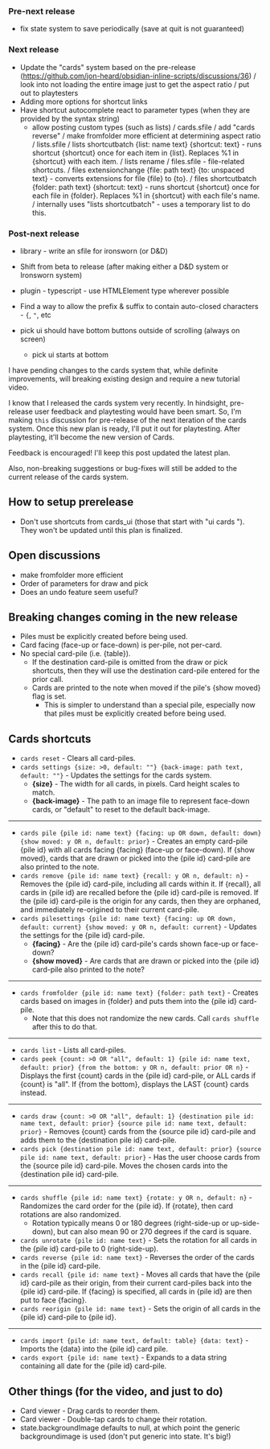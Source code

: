 ### Pre-next release
- fix state system to save periodically (save at quit is not guaranteed)

### Next release
- Update the "cards" system based on the pre-release (https://github.com/jon-heard/obsidian-inline-scripts/discussions/36)
	/ look into not loading the entire image just to get the aspect ratio
	/ put out to playtesters
- Adding more options for shortcut links
- Have shortcut autocomplete react to parameter types (when they are provided by the syntax string)
	- allow posting custom types (such as lists)
/ cards.sfile
	/ add "cards reverse"
	/ make fromfolder more efficient at determining aspect ratio
/ lists.sfile
	/ lists shortcutbatch {list: name text} {shortcut: text} - runs shortcut {shortcut} once for each item in {list}.  Replaces %1 in {shortcut} with each item.
	/ lists rename
/ files.sfile - file-related shortcuts.
	/ files extensionchange {file: path text} {to: unspaced text} - converts extensions for file {file} to {to}.
	/ files shortcutbatch {folder: path text} {shortcut: text} - runs shortcut {shortcut} once for each file in {folder}.  Replaces %1 in {shortcut} with each file's name.
		/ internally uses "lists shortcutbatch" - uses a temporary list to do this.

### Post-next release
- library - write an sfile for ironsworn (or D&D)
- Shift from beta to release (after making either a D&D system or Ironsworn system)
- plugin - typescript - use HTMLElement type wherever possible
- Find a way to allow the prefix & suffix to contain auto-closed characters - `{`, `"`, etc


- pick ui should have bottom buttons outside of scrolling (always on screen)
	- pick ui starts at bottom










I have pending changes to the cards system that, while definite improvements, will breaking existing design and require a new tutorial video.

I know that I released the cards system very recently.  In hindsight, pre-release user feedback and playtesting would have been smart.  So, I'm making `this` discussion for pre-release of the next iteration of the cards system.  Once this new plan is ready, I'll put it out for playtesting.  After playtesting, it'll become the new version of Cards.

Feedback is encouraged!  I'll keep this post updated the latest plan.

Also, non-breaking suggestions or bug-fixes will still be added to the current release of the cards system.

## How to setup prerelease
- Don't use shortcuts from cards_ui (those that start with "ui cards ").  They won't be updated until this plan is finalized.

## Open discussions
- make fromfolder more efficient
- Order of parameters for draw and pick
- Does an undo feature seem useful?

## Breaking changes coming in the new release
- Piles must be explicitly created before being used.
- Card facing (face-up or face-down) is per-pile, not per-card.
- No special card-pile (i.e. {table}).
	- If the destination card-pile is omitted from the draw or pick shortcuts, then they will use the destination card-pile entered for the prior call.
	- Cards are printed to the note when moved if the pile's {show moved} flag is set.
		- This is simpler to understand than a special pile, especially now that piles must be explicitly created before being used.

## Cards shortcuts
- `cards reset` - Clears all card-piles.
- `cards settings {size: >0, default: ""} {back-image: path text, default: ""}` - Updates the settings for the cards system.
    - __{size}__ - The width for all cards, in pixels.  Card height scales to match.
    - __{back-image}__ - The path to an image file to represent face-down cards, or "default" to reset to the default back-image.
***
- `cards pile {pile id: name text} {facing: up OR down, default: down} {show moved: y OR n, default: prior}` - Creates an empty card-pile {pile id} with all cards facing {facing} (face-up or face-down).  If {show moved}, cards that are drawn or picked into the {pile id} card-pile are also printed to the note.
- `cards remove {pile id: name text} {recall: y OR n, default: n}` - Removes the {pile id} card-pile, including all cards within it.  If {recall}, all cards in {pile id} are recalled before the {pile id} card-pile is removed.  If the {pile id} card-pile is the origin for any cards, then they are orphaned, and immediately re-origined to their current card-pile.
- `cards pilesettings {pile id: name text} {facing: up OR down, default: current} {show moved: y OR n, default: current}` - Updates the settings for the {pile id} card-pile.
    - __{facing}__ - Are the {pile id} card-pile's cards shown face-up or face-down?
    - __{show moved}__ - Are cards that are drawn or picked into the {pile id} card-pile also printed to the note?
***
- `cards fromfolder {pile id: name text} {folder: path text}` - Creates cards based on images in {folder} and puts them into the {pile id} card-pile.
	- Note that this does not randomize the new cards.  Call `cards shuffle` after this to do that.
***
- `cards list` - Lists all card-piles.
- `cards peek {count: >0 OR "all", default: 1} {pile id: name text, default: prior} {from the bottom: y OR n, default: prior OR n}` - Displays the first {count} cards in the {pile id} card-pile, or ALL cards if {count} is "all".  If {from the bottom}, displays the LAST {count} cards instead.
***
- `cards draw {count: >0 OR "all", default: 1} {destination pile id: name text, default: prior} {source pile id: name text, default: prior}` - Removes {count} cards from the {source pile id} card-pile and adds them to the {destination pile id} card-pile.
- `cards pick {destination pile id: name text, default: prior} {source pile id: name text, default: prior}` - Has the user choose cards from the {source pile id} card-pile.  Moves the chosen cards into the {destination pile id} card-pile.
***
- `cards shuffle {pile id: name text} {rotate: y OR n, default: n}` - Randomizes the card order for the {pile id}.  If {rotate}, then card rotations are also randomized.
	- Rotation typically means 0 or 180 degrees (right-side-up or up-side-down), but can also mean 90 or 270 degrees if the card is square.
- `cards unrotate {pile id: name text}` - Sets the rotation for all cards in the {pile id} card-pile to 0 (right-side-up).
- `cards reverse {pile id: name text}` - Reverses the order of the cards in the {pile id} card-pile.
- `cards recall {pile id: name text}` - Moves all cards that have the {pile id} card-pile as their origin, from their current card-piles back into the {pile id} card-pile.  If {facing} is specified, all cards in {pile id} are then put to face {facing}.
- `cards reorigin {pile id: name text}` - Sets the origin of all cards in the {pile id} card-pile to {pile id}.
***
- `cards import {pile id: name text, default: table} {data: text}` - Imports the {data} into the {pile id} card pile.
- `cards export {pile id: name text}` - Expands to a data string containing all date for the {pile id} card-pile.

## Other things (for the video, and just to do)
- Card viewer - Drag cards to reorder them.
- Card viewer - Double-tap cards to change their rotation.
- state.backgroundImage defaults to null, at which point the generic backgroundimage is used (don't put generic into state.  It's big!)
